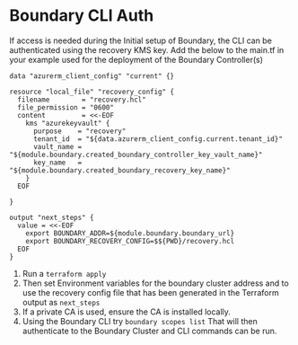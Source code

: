 # Boundary CLI Auth

If access is needed during the Initial setup of Boundary, the CLI can be authenticated using the recovery KMS key.
Add the below to the main.tf in your example used for the deployment of the Boundary Controller(s)

```hcl
data "azurerm_client_config" "current" {}

resource "local_file" "recovery_config" {
  filename        = "recovery.hcl"
  file_permission = "0600"
  content         = <<-EOF
    kms "azurekeyvault" {
      purpose    = "recovery"
      tenant_id  = "${data.azurerm_client_config.current.tenant_id}"
      vault_name = "${module.boundary.created_boundary_controller_key_vault_name}"
      key_name   = "${module.boundary.created_boundary_recovery_key_name}"
    }
  EOF

}

output "next_steps" {
  value = <<-EOF
    export BOUNDARY_ADDR=${module.boundary.boundary_url}
    export BOUNDARY_RECOVERY_CONFIG=$${PWD}/recovery.hcl
  EOF
}
```

1. Run a `terraform apply`
2. Then set Environment variables for the boundary cluster address and to use the recovery config file that has been generated in the Terraform output as `next_steps`
3. If a private CA is used, ensure the CA is installed locally.
4. Using the Boundary CLI try `boundary scopes list` That will then authenticate to the Boundary Cluster and CLI commands can be run.  
